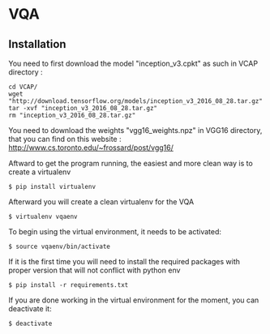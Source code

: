 # VQA


## Installation

You need to first download the model "inception_v3.cpkt" as such in VCAP directory :

```powerconsole
cd VCAP/
wget "http://download.tensorflow.org/models/inception_v3_2016_08_28.tar.gz"
tar -xvf "inception_v3_2016_08_28.tar.gz"
rm "inception_v3_2016_08_28.tar.gz"
```

You need to download the weights "vgg16_weights.npz" in VGG16 directory, that you can find on this website :
http://www.cs.toronto.edu/~frossard/post/vgg16/

Aftward to get the program running, the easiest and more clean way is to create a virtualenv

```
$ pip install virtualenv
```

Afterward you will create a clean virtualenv for the VQA

```
$ virtualenv vqaenv
```

To begin using the virtual environment, it needs to be activated:

```
$ source vqaenv/bin/activate
```

If it is the first time you will need to install the required packages with proper version that will not conflict with python env
```
$ pip install -r requirements.txt
```

If you are done working in the virtual environment for the moment, you can deactivate it:

```
$ deactivate
```
